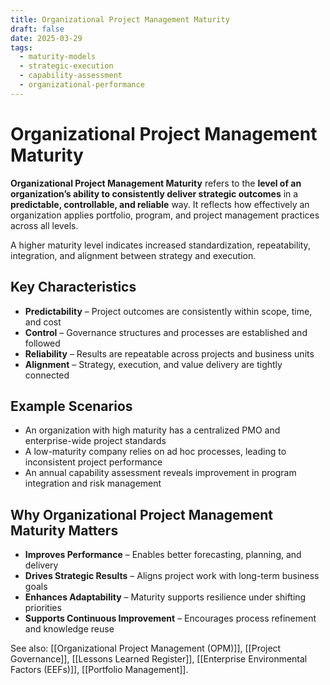 ```yaml
---
title: Organizational Project Management Maturity
draft: false
date: 2025-03-29
tags:
  - maturity-models
  - strategic-execution
  - capability-assessment
  - organizational-performance
---
```


# Organizational Project Management Maturity

**Organizational Project Management Maturity** refers to the **level of an organization’s ability to consistently deliver strategic outcomes** in a **predictable, controllable, and reliable** way. It reflects how effectively an organization applies portfolio, program, and project management practices across all levels.

A higher maturity level indicates increased standardization, repeatability, integration, and alignment between strategy and execution.

## Key Characteristics

- **Predictability** – Project outcomes are consistently within scope, time, and cost  
- **Control** – Governance structures and processes are established and followed  
- **Reliability** – Results are repeatable across projects and business units  
- **Alignment** – Strategy, execution, and value delivery are tightly connected  

## Example Scenarios

- An organization with high maturity has a centralized PMO and enterprise-wide project standards  
- A low-maturity company relies on ad hoc processes, leading to inconsistent project performance  
- An annual capability assessment reveals improvement in program integration and risk management

## Why Organizational Project Management Maturity Matters

- **Improves Performance** – Enables better forecasting, planning, and delivery  
- **Drives Strategic Results** – Aligns project work with long-term business goals  
- **Enhances Adaptability** – Maturity supports resilience under shifting priorities  
- **Supports Continuous Improvement** – Encourages process refinement and knowledge reuse

See also: [[Organizational Project Management (OPM)]], [[Project Governance]], [[Lessons Learned Register]], [[Enterprise Environmental Factors (EEFs)]], [[Portfolio Management]].
